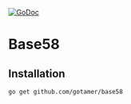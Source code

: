 [![GoDoc](https://godoc.org/github.com/gotamer/base58?status.svg)](https://godoc.org/github.com/gotamer/base58)

# Base58    

## Installation

    go get github.com/gotamer/base58


